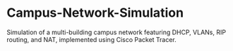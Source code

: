 # Campus-Network-Simulation
Simulation of a multi-building campus network featuring DHCP, VLANs, RIP routing, and NAT, implemented using Cisco Packet Tracer.
